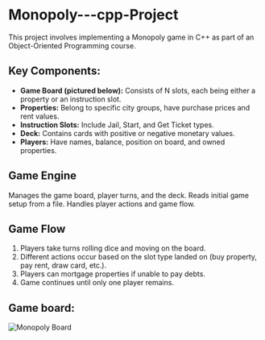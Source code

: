 # Monopoly---cpp-Project

This project involves implementing a Monopoly game in C++ as part of an Object-Oriented Programming course.

## Key Components:
- **Game Board (pictured below):** Consists of N slots, each being either a property or an instruction slot.
- **Properties:** Belong to specific city groups, have purchase prices and rent values. 
- **Instruction Slots:** Include Jail, Start, and Get Ticket types.
- **Deck:** Contains cards with positive or negative monetary values.
- **Players:** Have names, balance, position on board, and owned properties.

## Game Engine
Manages the game board, player turns, and the deck.
Reads initial game setup from a file.
Handles player actions and game flow.

## Game Flow
1. Players take turns rolling dice and moving on the board.
2. Different actions occur based on the slot type landed on (buy property, pay rent, draw card, etc.).
3. Players can mortgage properties if unable to pay debts.
4. Game continues until only one player remains.

## Game board:
![Monopoly Board](https://github.com/Ranchook/Monopoly---cpp-Project/assets/102590409/7440f7c3-55e9-46d1-8eef-42b9666f625d)
